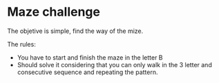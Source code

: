 
# Maze challenge

The objetive is simple, find the way of the mize.

The rules:
- You have to start and finish the maze in the letter B
- Should solve it considering that you can only walk in the 3 letter and consecutive sequence and repeating the pattern.
